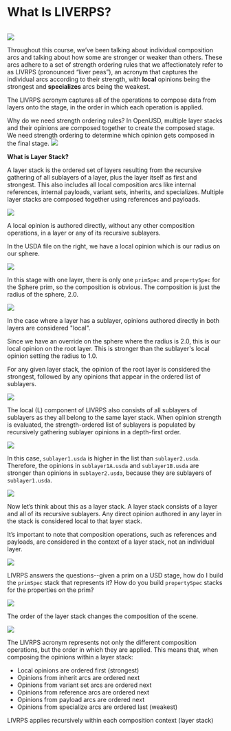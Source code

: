 # What Is LIVERPS?

```{include} ../../_includes/LIVRPSvLIVERPS.md
```

![](../../images/foundations/strength_ordering.png)

Throughout this course, we’ve been talking about individual composition arcs and talking about how some are stronger or weaker than others. These arcs adhere to a set of strength ordering rules that we affectionately refer to as LIVRPS (pronounced “liver peas”), an acronym that captures the individual arcs according to their strength, with **local** opinions being the strongest and **specializes** arcs being the weakest.

The LIVRPS acronym captures all of the operations to compose data from layers onto the stage, in the order in which each operation is applied.

Why do we need strength ordering rules? In OpenUSD, multiple layer stacks and their opinions are composed together to create the composed stage. We need strength ordering to determine which opinion gets composed in the final stage.
![](../../images/composition-arcs/image14.png)

**What is Layer Stack?**

A layer stack is the ordered set of layers resulting from the recursive gathering of all sublayers of a layer, plus the layer itself as first and strongest. This also includes all local composition arcs like internal references, internal payloads, variant sets, inherits, and specializes. Multiple layer stacks are composed together using references and payloads.

![](../../images/composition-arcs/image80.png)

A local opinion is authored directly, without any other composition operations, in a layer or any of its recursive sublayers.

In the USDA file on the right, we have a local opinion which is our radius on our sphere.

![](../../images/composition-arcs/image85.png)

In this stage with one layer, there is only one `primSpec` and `propertySpec` for the Sphere prim, so the composition is obvious. The composition is just the radius of the sphere, 2.0.

![](../../images/composition-arcs/image42.png)

In the case where a layer has a sublayer, opinions authored directly in both layers are considered "local".

Since we have an override on the sphere where the radius is 2.0, this is our local opinion on the root layer. This is stronger than the sublayer's local opinion setting the radius to 1.0.

For any given layer stack, the opinion of the root layer is considered the strongest, followed by any opinions that appear in the ordered list of sublayers.

![](../../images/composition-arcs/image70.png)

The local (L) component of LIVRPS also consists of all sublayers of sublayers as they all belong to the same layer stack. When opinion strength is evaluated, the strength-ordered list of sublayers is populated by recursively gathering sublayer opinions in a depth-first order.

![](../../images/composition-arcs/image13.png)

In this case, `sublayer1.usda` is higher in the list than `sublayer2.usda`. Therefore, the opinions in `sublayer1A.usda` and `sublayer1B.usda` are stronger than opinions in `sublayer2.usda`, because they are sublayers of `sublayer1.usda`.


![](../../images/composition-arcs/image35.png)

Now let’s think about this as a layer stack. A layer stack consists of a layer and all of its recursive sublayers. Any direct opinion authored in any layer in the stack is considered local to that layer stack.

It’s important to note that composition operations, such as references and payloads, are considered in the context of a layer stack, not an individual layer.

![](../../images/composition-arcs/image12.png)

LIVRPS answers the questions--given a prim on a USD stage, how do I build the `primSpec` stack that represents it? How do you build `propertySpec` stacks for the properties on the prim?

![](../../images/composition-arcs/image16.png)

The order of the layer stack changes the composition of the scene.

![](../../images/composition-arcs/image50.png)

The LIVRPS acronym represents not only the different composition operations, but the order in which they are applied. This means that, when composing the opinions within a layer stack:

- Local opinions are ordered first (strongest)
- Opinions from inherit arcs are ordered next
- Opinions from variant set arcs are ordered next
- Opinions from reference arcs are ordered next
- Opinions from payload arcs are ordered next
- Opinions from specialize arcs are ordered last (weakest)

LIVRPS applies recursively within each composition context (layer stack)